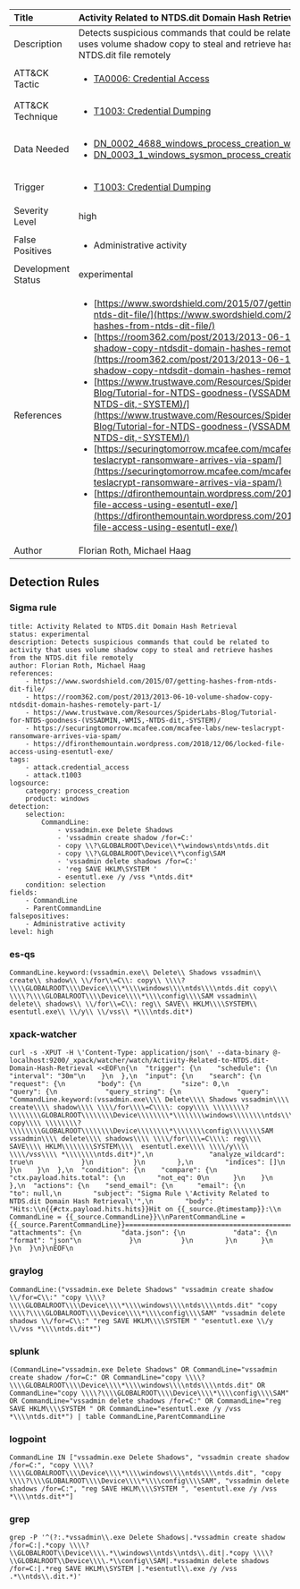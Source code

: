 | Title                | Activity Related to NTDS.dit Domain Hash Retrieval                                                                                                                                                 |
|:---------------------|:------------------------------------------------------------------------------------------------------------------------------------------------------------|
| Description          | Detects suspicious commands that could be related to activity that uses volume shadow copy to steal and retrieve hashes from the NTDS.dit file remotely                                                                                                                                           |
| ATT&amp;CK Tactic    | <ul><li>[TA0006: Credential Access](https://attack.mitre.org/tactics/TA0006)</li></ul>  |
| ATT&amp;CK Technique | <ul><li>[T1003: Credential Dumping](https://attack.mitre.org/techniques/T1003)</li></ul>                             |
| Data Needed          | <ul><li>[DN_0002_4688_windows_process_creation_with_commandline](../Data_Needed/DN_0002_4688_windows_process_creation_with_commandline.md)</li><li>[DN_0003_1_windows_sysmon_process_creation](../Data_Needed/DN_0003_1_windows_sysmon_process_creation.md)</li></ul>                                                         |
| Trigger              | <ul><li>[T1003: Credential Dumping](../Triggers/T1003.md)</li></ul>  |
| Severity Level       | high                                                                                                                                                 |
| False Positives      | <ul><li>Administrative activity</li></ul>                                                                  |
| Development Status   | experimental                                                                                                                                                |
| References           | <ul><li>[https://www.swordshield.com/2015/07/getting-hashes-from-ntds-dit-file/](https://www.swordshield.com/2015/07/getting-hashes-from-ntds-dit-file/)</li><li>[https://room362.com/post/2013/2013-06-10-volume-shadow-copy-ntdsdit-domain-hashes-remotely-part-1/](https://room362.com/post/2013/2013-06-10-volume-shadow-copy-ntdsdit-domain-hashes-remotely-part-1/)</li><li>[https://www.trustwave.com/Resources/SpiderLabs-Blog/Tutorial-for-NTDS-goodness-(VSSADMIN,-WMIS,-NTDS-dit,-SYSTEM)/](https://www.trustwave.com/Resources/SpiderLabs-Blog/Tutorial-for-NTDS-goodness-(VSSADMIN,-WMIS,-NTDS-dit,-SYSTEM)/)</li><li>[https://securingtomorrow.mcafee.com/mcafee-labs/new-teslacrypt-ransomware-arrives-via-spam/](https://securingtomorrow.mcafee.com/mcafee-labs/new-teslacrypt-ransomware-arrives-via-spam/)</li><li>[https://dfironthemountain.wordpress.com/2018/12/06/locked-file-access-using-esentutl-exe/](https://dfironthemountain.wordpress.com/2018/12/06/locked-file-access-using-esentutl-exe/)</li></ul>                                                          |
| Author               | Florian Roth, Michael Haag                                                                                                                                                |


## Detection Rules

### Sigma rule

```
title: Activity Related to NTDS.dit Domain Hash Retrieval
status: experimental
description: Detects suspicious commands that could be related to activity that uses volume shadow copy to steal and retrieve hashes from the NTDS.dit file remotely
author: Florian Roth, Michael Haag
references:
    - https://www.swordshield.com/2015/07/getting-hashes-from-ntds-dit-file/
    - https://room362.com/post/2013/2013-06-10-volume-shadow-copy-ntdsdit-domain-hashes-remotely-part-1/
    - https://www.trustwave.com/Resources/SpiderLabs-Blog/Tutorial-for-NTDS-goodness-(VSSADMIN,-WMIS,-NTDS-dit,-SYSTEM)/
    - https://securingtomorrow.mcafee.com/mcafee-labs/new-teslacrypt-ransomware-arrives-via-spam/
    - https://dfironthemountain.wordpress.com/2018/12/06/locked-file-access-using-esentutl-exe/
tags:
    - attack.credential_access
    - attack.t1003
logsource:
    category: process_creation
    product: windows
detection:
    selection:
        CommandLine:
            - vssadmin.exe Delete Shadows
            - 'vssadmin create shadow /for=C:'
            - copy \\?\GLOBALROOT\Device\\*\windows\ntds\ntds.dit
            - copy \\?\GLOBALROOT\Device\\*\config\SAM
            - 'vssadmin delete shadows /for=C:'
            - 'reg SAVE HKLM\SYSTEM '
            - esentutl.exe /y /vss *\ntds.dit*
    condition: selection
fields:
    - CommandLine
    - ParentCommandLine
falsepositives:
    - Administrative activity
level: high

```





### es-qs
    
```
CommandLine.keyword:(vssadmin.exe\\ Delete\\ Shadows vssadmin\\ create\\ shadow\\ \\/for\\=C\\: copy\\ \\\\?\\\\GLOBALROOT\\\\Device\\\\*\\\\windows\\\\ntds\\\\ntds.dit copy\\ \\\\?\\\\GLOBALROOT\\\\Device\\\\*\\\\config\\\\SAM vssadmin\\ delete\\ shadows\\ \\/for\\=C\\: reg\\ SAVE\\ HKLM\\\\SYSTEM\\  esentutl.exe\\ \\/y\\ \\/vss\\ *\\\\ntds.dit*)
```


### xpack-watcher
    
```
curl -s -XPUT -H \'Content-Type: application/json\' --data-binary @- localhost:9200/_xpack/watcher/watch/Activity-Related-to-NTDS.dit-Domain-Hash-Retrieval <<EOF\n{\n  "trigger": {\n    "schedule": {\n      "interval": "30m"\n    }\n  },\n  "input": {\n    "search": {\n      "request": {\n        "body": {\n          "size": 0,\n          "query": {\n            "query_string": {\n              "query": "CommandLine.keyword:(vssadmin.exe\\\\ Delete\\\\ Shadows vssadmin\\\\ create\\\\ shadow\\\\ \\\\/for\\\\=C\\\\: copy\\\\ \\\\\\\\?\\\\\\\\GLOBALROOT\\\\\\\\Device\\\\\\\\*\\\\\\\\windows\\\\\\\\ntds\\\\\\\\ntds.dit copy\\\\ \\\\\\\\?\\\\\\\\GLOBALROOT\\\\\\\\Device\\\\\\\\*\\\\\\\\config\\\\\\\\SAM vssadmin\\\\ delete\\\\ shadows\\\\ \\\\/for\\\\=C\\\\: reg\\\\ SAVE\\\\ HKLM\\\\\\\\SYSTEM\\\\  esentutl.exe\\\\ \\\\/y\\\\ \\\\/vss\\\\ *\\\\\\\\ntds.dit*)",\n              "analyze_wildcard": true\n            }\n          }\n        },\n        "indices": []\n      }\n    }\n  },\n  "condition": {\n    "compare": {\n      "ctx.payload.hits.total": {\n        "not_eq": 0\n      }\n    }\n  },\n  "actions": {\n    "send_email": {\n      "email": {\n        "to": null,\n        "subject": "Sigma Rule \'Activity Related to NTDS.dit Domain Hash Retrieval\'",\n        "body": "Hits:\\n{{#ctx.payload.hits.hits}}Hit on {{_source.@timestamp}}:\\n      CommandLine = {{_source.CommandLine}}\\nParentCommandLine = {{_source.ParentCommandLine}}================================================================================\\n{{/ctx.payload.hits.hits}}",\n        "attachments": {\n          "data.json": {\n            "data": {\n              "format": "json"\n            }\n          }\n        }\n      }\n    }\n  }\n}\nEOF\n
```


### graylog
    
```
CommandLine:("vssadmin.exe Delete Shadows" "vssadmin create shadow \\/for=C\\:" "copy \\\\?\\\\GLOBALROOT\\\\Device\\\\*\\\\windows\\\\ntds\\\\ntds.dit" "copy \\\\?\\\\GLOBALROOT\\\\Device\\\\*\\\\config\\\\SAM" "vssadmin delete shadows \\/for=C\\:" "reg SAVE HKLM\\\\SYSTEM " "esentutl.exe \\/y \\/vss *\\\\ntds.dit*")
```


### splunk
    
```
(CommandLine="vssadmin.exe Delete Shadows" OR CommandLine="vssadmin create shadow /for=C:" OR CommandLine="copy \\\\?\\\\GLOBALROOT\\\\Device\\\\*\\\\windows\\\\ntds\\\\ntds.dit" OR CommandLine="copy \\\\?\\\\GLOBALROOT\\\\Device\\\\*\\\\config\\\\SAM" OR CommandLine="vssadmin delete shadows /for=C:" OR CommandLine="reg SAVE HKLM\\\\SYSTEM " OR CommandLine="esentutl.exe /y /vss *\\\\ntds.dit*") | table CommandLine,ParentCommandLine
```


### logpoint
    
```
CommandLine IN ["vssadmin.exe Delete Shadows", "vssadmin create shadow /for=C:", "copy \\\\?\\\\GLOBALROOT\\\\Device\\\\*\\\\windows\\\\ntds\\\\ntds.dit", "copy \\\\?\\\\GLOBALROOT\\\\Device\\\\*\\\\config\\\\SAM", "vssadmin delete shadows /for=C:", "reg SAVE HKLM\\\\SYSTEM ", "esentutl.exe /y /vss *\\\\ntds.dit*"]
```


### grep
    
```
grep -P '^(?:.*vssadmin\\.exe Delete Shadows|.*vssadmin create shadow /for=C:|.*copy \\\\?\\GLOBALROOT\\Device\\\\.*\\windows\\ntds\\ntds\\.dit|.*copy \\\\?\\GLOBALROOT\\Device\\\\.*\\config\\SAM|.*vssadmin delete shadows /for=C:|.*reg SAVE HKLM\\SYSTEM |.*esentutl\\.exe /y /vss .*\\ntds\\.dit.*)'
```



